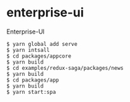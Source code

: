 # enterprise-ui
Enterprise-UI


```
$ yarn global add serve
$ yarn intsall
$ cd packages/appcore
$ yarn build
$ cd examples/redux-saga/packages/news
$ yarn build
$ cd packages/app
$ yarn build
$ yarn start:spa
```
